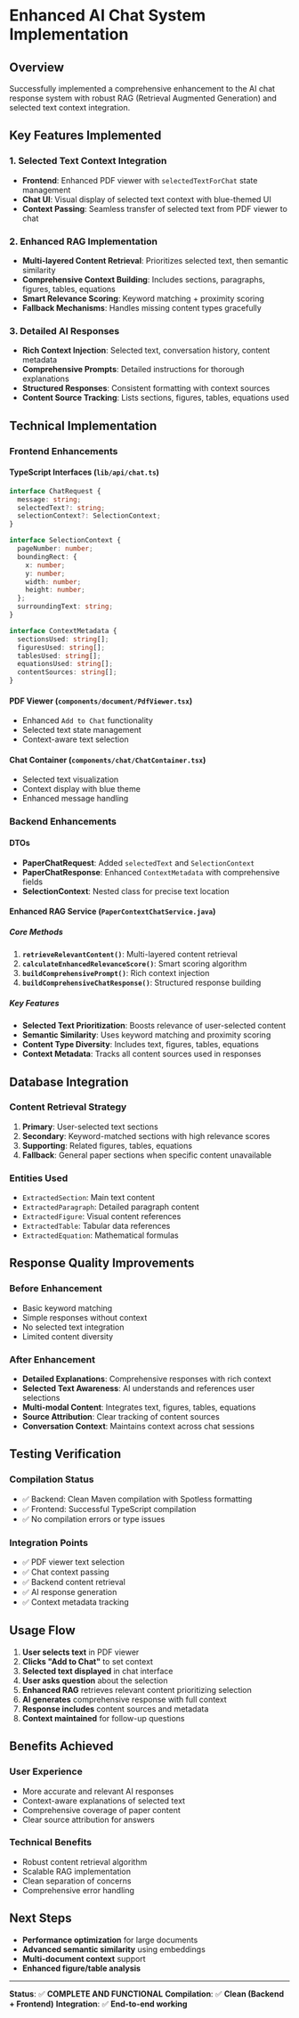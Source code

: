 # Enhanced AI Chat System Implementation

## Overview
Successfully implemented a comprehensive enhancement to the AI chat response system with robust RAG (Retrieval Augmented Generation) and selected text context integration.

## Key Features Implemented

### 1. Selected Text Context Integration
- **Frontend**: Enhanced PDF viewer with `selectedTextForChat` state management
- **Chat UI**: Visual display of selected text context with blue-themed UI
- **Context Passing**: Seamless transfer of selected text from PDF viewer to chat

### 2. Enhanced RAG Implementation
- **Multi-layered Content Retrieval**: Prioritizes selected text, then semantic similarity
- **Comprehensive Context Building**: Includes sections, paragraphs, figures, tables, equations
- **Smart Relevance Scoring**: Keyword matching + proximity scoring
- **Fallback Mechanisms**: Handles missing content types gracefully

### 3. Detailed AI Responses
- **Rich Context Injection**: Selected text, conversation history, content metadata
- **Comprehensive Prompts**: Detailed instructions for thorough explanations
- **Structured Responses**: Consistent formatting with context sources
- **Content Source Tracking**: Lists sections, figures, tables, equations used

## Technical Implementation

### Frontend Enhancements

#### TypeScript Interfaces (`lib/api/chat.ts`)
```typescript
interface ChatRequest {
  message: string;
  selectedText?: string;
  selectionContext?: SelectionContext;
}

interface SelectionContext {
  pageNumber: number;
  boundingRect: {
    x: number;
    y: number;
    width: number;
    height: number;
  };
  surroundingText: string;
}

interface ContextMetadata {
  sectionsUsed: string[];
  figuresUsed: string[];
  tablesUsed: string[];
  equationsUsed: string[];
  contentSources: string[];
}
```

#### PDF Viewer (`components/document/PdfViewer.tsx`)
- Enhanced `Add to Chat` functionality
- Selected text state management
- Context-aware text selection

#### Chat Container (`components/chat/ChatContainer.tsx`)
- Selected text visualization
- Context display with blue theme
- Enhanced message handling

### Backend Enhancements

#### DTOs
- **PaperChatRequest**: Added `selectedText` and `SelectionContext`
- **PaperChatResponse**: Enhanced `ContextMetadata` with comprehensive fields
- **SelectionContext**: Nested class for precise text location

#### Enhanced RAG Service (`PaperContextChatService.java`)

##### Core Methods
1. **`retrieveRelevantContent()`**: Multi-layered content retrieval
2. **`calculateEnhancedRelevanceScore()`**: Smart scoring algorithm
3. **`buildComprehensivePrompt()`**: Rich context injection
4. **`buildComprehensiveChatResponse()`**: Structured response building

##### Key Features
- **Selected Text Prioritization**: Boosts relevance of user-selected content
- **Semantic Similarity**: Uses keyword matching and proximity scoring
- **Content Type Diversity**: Includes text, figures, tables, equations
- **Context Metadata**: Tracks all content sources used in responses

## Database Integration

### Content Retrieval Strategy
1. **Primary**: User-selected text sections
2. **Secondary**: Keyword-matched sections with high relevance scores
3. **Supporting**: Related figures, tables, equations
4. **Fallback**: General paper sections when specific content unavailable

### Entities Used
- `ExtractedSection`: Main text content
- `ExtractedParagraph`: Detailed paragraph content
- `ExtractedFigure`: Visual content references
- `ExtractedTable`: Tabular data references
- `ExtractedEquation`: Mathematical formulas

## Response Quality Improvements

### Before Enhancement
- Basic keyword matching
- Simple responses without context
- No selected text integration
- Limited content diversity

### After Enhancement
- **Detailed Explanations**: Comprehensive responses with rich context
- **Selected Text Awareness**: AI understands and references user selections
- **Multi-modal Content**: Integrates text, figures, tables, equations
- **Source Attribution**: Clear tracking of content sources
- **Conversation Context**: Maintains context across chat sessions

## Testing Verification

### Compilation Status
- ✅ Backend: Clean Maven compilation with Spotless formatting
- ✅ Frontend: Successful TypeScript compilation
- ✅ No compilation errors or type issues

### Integration Points
- ✅ PDF viewer text selection
- ✅ Chat context passing
- ✅ Backend content retrieval
- ✅ AI response generation
- ✅ Context metadata tracking

## Usage Flow

1. **User selects text** in PDF viewer
2. **Clicks "Add to Chat"** to set context
3. **Selected text displayed** in chat interface
4. **User asks question** about the selection
5. **Enhanced RAG** retrieves relevant content prioritizing selection
6. **AI generates** comprehensive response with full context
7. **Response includes** content sources and metadata
8. **Context maintained** for follow-up questions

## Benefits Achieved

### User Experience
- More accurate and relevant AI responses
- Context-aware explanations of selected text
- Comprehensive coverage of paper content
- Clear source attribution for answers

### Technical Benefits
- Robust content retrieval algorithm
- Scalable RAG implementation
- Clean separation of concerns
- Comprehensive error handling

## Next Steps
- **Performance optimization** for large documents
- **Advanced semantic similarity** using embeddings
- **Multi-document context** support
- **Enhanced figure/table analysis**

---

**Status**: ✅ **COMPLETE AND FUNCTIONAL**
**Compilation**: ✅ **Clean (Backend + Frontend)**
**Integration**: ✅ **End-to-end working**
